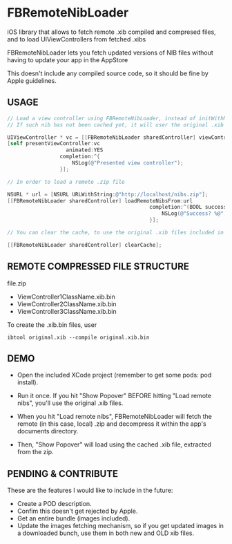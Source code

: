 FBRemoteNibLoader
=================

iOS library that allows to fetch remote .xib compiled and compresed files, and to load UIViewControllers from fetched .xibs

FBRemoteNibLoader lets you fetch updated versions of NIB files without having to update your app in the AppStore

This doesn't include any compiled source code, so it should be fine by Apple guidelines. 

## USAGE

```objective-c
// Load a view controller using FBRemoteNibLoader, instead of initWithNibName.
// If such nib has not been cached yet, it will user the original .xib file

UIViewController * vc = [[FBRemoteNibLoader sharedController] viewControllerWithNibName:@"ViewControllerClassName"];
[self presentViewController:vc
                   animated:YES
                 completion:^{
                     NSLog(@"Presented view controller");
                 }];

// In order to load a remote .zip file

NSURL * url = [NSURL URLWithString:@"http://localhost/nibs.zip"];
[[FBRemoteNibLoader sharedController] loadRemoteNibsFrom:url
                                              completion:^(BOOL success) {
                                                  NSLog(@"Success? %@", @(success));
                                              }];

// You can clear the cache, to use the original .xib files included in the file.

[[FBRemoteNibLoader sharedController] clearCache];
```

## REMOTE COMPRESSED FILE STRUCTURE

file.zip
* ViewController1ClassName.xib.bin
* ViewController2ClassName.xib.bin
* ViewController3ClassName.xib.bin

To create the .xib.bin files, user

```
ibtool original.xib --compile original.xib.bin
```

## DEMO

* Open the included XCode project (remember to get some pods: pod install).

* Run it once. If you hit "Show Popover" BEFORE hitting "Load remote nibs", you'll use the original .xib files.

* When you hit "Load remote nibs", FBRemoteNibLoader will fetch the remote (in this case, local) .zip and decompress it within the app's documents directory.

* Then, "Show Popover" will load using the cached .xib file, extracted from the zip.

## PENDING & CONTRIBUTE

These are the features I would like to include in the future:

* Create a POD description.
* Confim this doesn't get rejected by Apple.
* Get an entire bundle (images included).
* Update the images fetching mechanism, so if you get updated images in a downloaded bunch, use them in both new and OLD xib files.